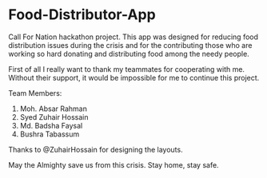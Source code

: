 # Food-Distributor-App
Call For Nation hackathon project. This app was designed for reducing food distribution issues during the crisis and for the contributing those who are working so hard donating and distributing food among the needy people.

First of all I really want to thank my teammates for cooperating with me. Without their support, it would be impossible for me to continue this project.

Team Members:
1) Moh. Absar Rahman
2) Syed Zuhair Hossain
3) Md. Badsha Faysal
4) Bushra Tabassum

Thanks to @ZuhairHossain for designing the layouts.

May the Almighty save us from this crisis. Stay home, stay safe.
